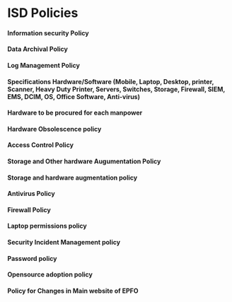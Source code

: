 # ISD Policies

#### Information security Policy

#### Data Archival Policy

#### Log Management Policy

#### Specifications Hardware/Software \(Mobile, Laptop, Desktop, printer, Scanner, Heavy Duty Printer, Servers, Switches, Storage, Firewall, SIEM, EMS, DCIM, OS, Office Software, Anti-virus\)

#### Hardware to be procured for each manpower

#### Hardware Obsolescence policy

#### Access Control Policy

#### Storage and Other hardware Augumentation Policy

#### Storage and hardware augmentation policy

#### Antivirus Policy

#### Firewall Policy

#### Laptop permissions policy

#### Security Incident Management policy

#### Password policy

#### Opensource adoption policy

#### Policy for Changes in Main website of EPFO


